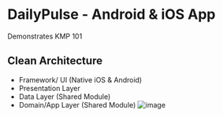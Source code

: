 # DailyPulse - Android & iOS App
Demonstrates KMP 101

## Clean Architecture
- Framework/ UI (Native iOS & Android)
- Presentation Layer
- Data Layer (Shared Module)
- Domain/App Layer (Shared Module)
![image](https://github.com/RocqJones/DailyPulse/assets/32324500/058bd240-db17-4a58-90d8-41ab24b77f2a)


